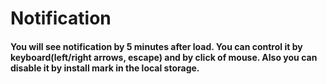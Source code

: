 # Notification
#### You will see notification by 5 minutes after load. You can control it by keyboard(left/right arrows, escape) and by click of mouse. Also you can disable it by install mark in the local storage.
